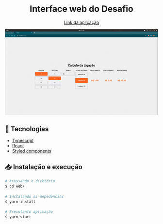 <h1 align="center">
  Interface web do Desafio
</h1>

<p align="center">
  <a href="https://telzir.leonardovargas.me/">
    Link da aplicação
  </a>
</p>

<p align="center">
  <img alt="Gif com o funcionamento da aplicação" src="../.github/web.gif" />
</p>

## :rocket: Tecnologias

-  [Typescript](https://www.typescriptlang.org/)
-  [React](https://pt-br.reactjs.org/)
-  [Styled components](https://www.styled-components.com/)

## 📥 Instalação e execução

```bash
# Acessando o diretório
$ cd web/

# Instalando as depedências
$ yarn install

# Executanto aplicação
$ yarn start
```
